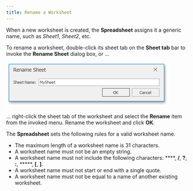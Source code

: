 ```yaml
---
title: Rename a Worksheet
---
```

When a new worksheet is created, the **Spreadsheet** assigns it a generic name, such as _Sheet1_, _Sheet2_, etc.

To rename a worksheet, double-click its sheet tab on the **Sheet tab** bar to invoke the **Rename Sheet** dialog box, or ...

![RenameWorksheet.png](../../../images/Img21171.png)

... right-click the sheet tab of the worksheet and select the **Rename** item from the invoked menu. Rename the worksheet and click **OK**.

The **Spreadsheet** sets the following rules for a valid worksheet name.
* The maximum length of a worksheet name is 31 characters.
* A worksheet name must not be an empty string.
* A worksheet name must not include the following characters: **\**, **/**, **?**, **:**, *****, **[**, **]**.
* A worksheet name must not start or end with a single quote.
* A worksheet name must not be equal to a name of another existing worksheet.